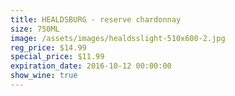 ```yaml
---
title: HEALDSBURG - reserve chardonnay
size: 750ML
image: /assets/images/healdsslight-510x600-2.jpg
reg_price: $14.99
special_price: $11.99
expiration_date: 2016-10-12 00:00:00
show_wine: true
---
```




